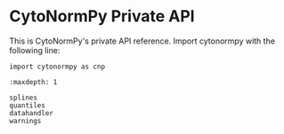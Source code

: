 # CytoNormPy Private API

This is CytoNormPy's private API reference.
Import cytonormpy with the following line:
```
import cytonormpy as cnp
```

```{toctree}
:maxdepth: 1

splines
quantiles
datahandler
warnings


```


